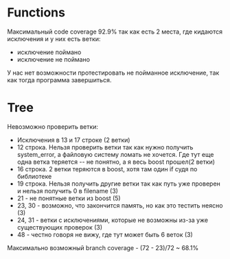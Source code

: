 # Functions

Максимальный code coverage 92.9% так как есть 2 места, где кидаются исключения и у них есть ветки:
 - исключение поймано
 - исключение не поймано

У нас нет возможности протестировать не пойманное исключение, так как тогда программа завершиться.

# Tree

Невозможно проверить ветки:
 - Исключения в 13 и 17 строке (2 ветки)
 - 12 строка. Нельзя проверить ветки так как нужно получить system_error,
   а файловую систему ломать не хочется. Где тут еще одна ветка теряется -- 
   не понятно, а я весь boost прошел(2 ветки)
 - 16 строка. 2 ветки теряются в boost, хотя там один if судя по библиотеке
 - 19 строка. Нельзя получить другие ветки так как путь уже проверен и нельзя получить 0 в filename (3)
 - 21 - не понятные ветки из boost (5)
 - 23, 30 - возможно, что закончится память, но как это тестить неясно (3)
 - 24, 31 - ветки с исключениями, которые не возможны из-за уже существующих проверок (3)
 - 48 - честно говоря не вижу, где тут может быть 6 веток (3)

Максимально возможный branch coverage - (72 - 23)/72 ~ 68.1%